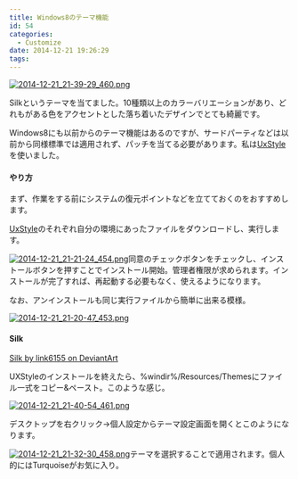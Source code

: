 ```yaml
---
title: Windows8のテーマ機能
id: 54
categories:
  - Customize
date: 2014-12-21 19:26:29
tags:
---
```


[![2014-12-21_21-39-29_460.png](/assets/images/2014-12-21_21-39-29_460.png)](/assets/images/2014-12-21_21-39-29_460.png)

Silkというテーマを当てました。10種類以上のカラーバリエーションがあり、どれもがある色をアクセントとした落ち着いたデザインでとても綺麗です。

<!--more-->

Windows8にも以前からのテーマ機能はあるのですが、サードパーティなどは以前から同様標準では適用されず、パッチを当てる必要があります。私は[UxStyle](http://uxstyle.com/)を使いました。

#### やり方

まず、作業をする前にシステムの復元ポイントなどを立てておくのをおすすめします。

[UxStyle](http://uxstyle.com/)のそれぞれ自分の環境にあったファイルをダウンロードし、実行します。

[![2014-12-21_21-21-24_454.png](/assets/images/2014-12-21_21-21-24_454.png)](/assets/images/2014-12-21_21-21-24_454-95.html)同意のチェックボタンをチェックし、インストールボタンを押すことでインストール開始。管理者権限が求められます。インストールが完了すれば、再起動する必要もなく、使えるようになります。

なお、アンインストールも同じ実行ファイルから簡単に出来る模様。

[![2014-12-21_21-20-47_453.png](/assets/images/2014-12-21_21-20-47_453.png)](/assets/images/2014-12-21_21-20-47_453-104.html)

#### Silk

[Silk by link6155 on DeviantArt](http://link6155.deviantart.com/art/Silk-462329766)

UXStyleのインストールを終えたら、%windir%/Resources/Themesにファイル一式をコピー&ペースト。このような感じ。[
](/assets/images/2014-12-21_21-29-52_457-98.html)

[![2014-12-21_21-40-54_461.png](/assets/images/2014-12-21_21-40-54_461.png)](/assets/images/2014-12-21_21-40-54_461.png)

デスクトップを右クリック→個人設定からテーマ設定画面を開くとこのようになります。

[![2014-12-21_21-32-30_458.png](/assets/images/2014-12-21_21-32-30_458.png)](/assets/images/2014-12-21_21-32-30_458-101.html)テーマを選択することで適用されます。個人的にはTurquoiseがお気に入り。
